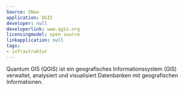 ```yaml
---
Source: SNow
application: QGIS
developer: null
developerlink: www.qgis.org
licensingmodel: open source
linkapplication: null
tags:
- infrastruktur
---
```

Quantum GIS (QGIS)  ist ein geografisches Informationssystem (GIS) verwaltet, analysiert und visualisiert Datenbanken mit geografischen Informationen.

